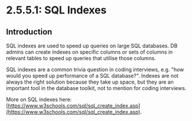 # 2.5.5.1: SQL Indexes

## Introduction

SQL indexes are used to speed up queries on large SQL databases. DB admins can create indexes on specific columns or sets of columns in relevant tables to speed up queries that utilise those columns.

SQL indexes are a common trivia question in coding interviews, e.g. "how would you speed up performance of a SQL database?". Indexes are not always the right solution because they take up space, but they are an important tool in the database toolkit, not to mention for coding interviews.

More on SQL indexes here: [https://www.w3schools.com/sql/sql_create_index.asp](https://www.w3schools.com/sql/sql_create_index.asp).
